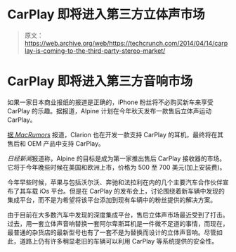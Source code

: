 # CarPlay 即将进入第三方立体声市场 

> 原文：<https://web.archive.org/web/https://techcrunch.com/2014/04/14/carplay-is-coming-to-the-third-party-stereo-market/>

# CarPlay 即将进入第三方音响市场

如果一家日本商业报纸的报道是正确的，iPhone 粉丝将不必购买新车来享受 CarPlay 的乐趣。据报道，Alpine 计划在今年秋天发布一款售后立体声运动 CarPlay。

[据 *MacRumors*](https://web.archive.org/web/20221007030131/http://www.macrumors.com/2014/04/13/alpine-carplay-console/) 报道，Clarion 也在开发一款支持 CarPlay 的耳机，最终将在其售后和 OEM 产品中支持 CarPlay。

*日经新闻*报道称，Alpine 的目标是成为第一家推出售后 CarPlay 接收器的市场。它将于今年晚些时候在美国和欧洲上市，价格为 500 至 700 美元(加上安装费)。

今年早些时候，苹果与包括沃尔沃、奔驰和法拉利在内的几个主要汽车合作伙伴宣布了其车载 iOs 平台。但是在 CarPlay 的发布会上，讨论围绕着新车辆中发现的集成平台，而不是为希望将该平台添加到现有车辆中的粉丝提供的解决方案。

由于目前在大多数汽车中发现的深度集成平台，售后立体声市场最近受到了打击。过去，用一套立体声音响替换一套阿尔卑斯耳机是一件微不足道的事情，而现在，最普通的杂货店的最新型号也有了一套不是为替换而设计的立体声音响。尽管如此，道路上仍有许多稍显老旧的车辆可以利用 CarPlay 等系统提供的安全性。